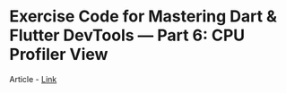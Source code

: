 # Exercise Code for Mastering Dart & Flutter DevTools — Part 6: CPU Profiler View

Article - [Link](https://medium.com/@fluttergems/mastering-dart-flutter-devtools-cpu-profiler-view-part-6-of-8-31e24eae6bf8)
